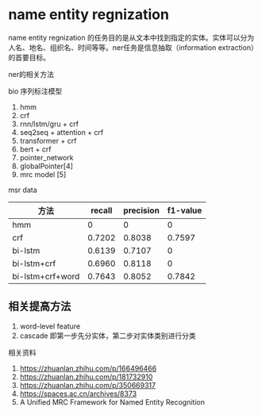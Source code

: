 # name entity regnization 


name entity regnization 的任务目的是从文本中找到指定的实体。实体可以分为人名、地名、组织名、时间等等。ner任务是信息抽取（information extraction）的首要目标。

ner的相关方法

bio 序列标注模型  
1) hmm   
2) crf   
3) rnn/lstm/gru + crf   
4) seq2seq + attention + crf  
5) transformer + crf  
6) bert + crf  
7) pointer_network  
8) globalPointer[4]
9) mrc model [5]

msr data

| 方法 | recall | precision | f1-value |
| ---- | -------| ---------| -------- |
| hmm | 0       |  0       |     0    |
| crf  | 0.7202 |  0.8038  |      0.7597   |
| bi-lstm | 0.6139 | 0.7107 |    0    |
| bi-lstm+crf | 0.6960 | 0.8118 |  0  |
| bi-lstm+crf+word | 0.7643 | 0.8052 |  0.7842 |

## 相关提高方法
1) word-level feature
2) cascade 即第一步先分实体，第二步对实体类别进行分类

相关资料
1) https://zhuanlan.zhihu.com/p/166496466   
2) https://zhuanlan.zhihu.com/p/181732910
3) https://zhuanlan.zhihu.com/p/350669317
4) https://spaces.ac.cn/archives/8373
5) A Unified MRC Framework for Named Entity Recognition



